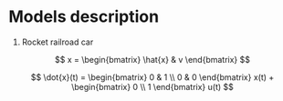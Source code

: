 # Models description

1. Rocket railroad car

$$
x = \begin{bmatrix}
    \hat{x} & v
\end{bmatrix}
$$


$$
\dot{x}(t) = 
\begin{bmatrix} 
    0 & 1 \\ 
    0 & 0 
\end{bmatrix} x(t) + \begin{bmatrix} 
    0 \\ 1 
\end{bmatrix} u(t)
$$
